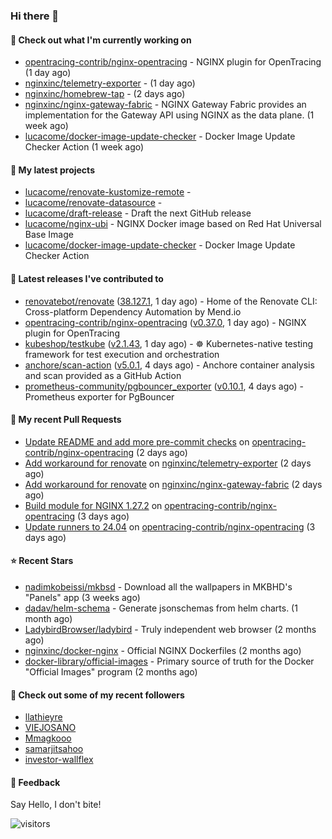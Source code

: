 ### Hi there 👋

#### 👷 Check out what I'm currently working on

- [opentracing-contrib/nginx-opentracing](https://github.com/opentracing-contrib/nginx-opentracing) - NGINX plugin for OpenTracing (1 day ago)
- [nginxinc/telemetry-exporter](https://github.com/nginxinc/telemetry-exporter) -  (1 day ago)
- [nginxinc/homebrew-tap](https://github.com/nginxinc/homebrew-tap) -  (2 days ago)
- [nginxinc/nginx-gateway-fabric](https://github.com/nginxinc/nginx-gateway-fabric) - NGINX Gateway Fabric provides an implementation for the Gateway API using NGINX as the data plane. (1 week ago)
- [lucacome/docker-image-update-checker](https://github.com/lucacome/docker-image-update-checker) - Docker Image Update Checker Action (1 week ago)

#### 🌱 My latest projects

- [lucacome/renovate-kustomize-remote](https://github.com/lucacome/renovate-kustomize-remote) - 
- [lucacome/renovate-datasource](https://github.com/lucacome/renovate-datasource) - 
- [lucacome/draft-release](https://github.com/lucacome/draft-release) - Draft the next GitHub release
- [lucacome/nginx-ubi](https://github.com/lucacome/nginx-ubi) - NGINX Docker image based on Red Hat Universal Base Image
- [lucacome/docker-image-update-checker](https://github.com/lucacome/docker-image-update-checker) - Docker Image Update Checker Action

#### 🔭 Latest releases I've contributed to

- [renovatebot/renovate](https://github.com/renovatebot/renovate) ([38.127.1](https://github.com/renovatebot/renovate/releases/tag/38.127.1), 1 day ago) - Home of the Renovate CLI: Cross-platform Dependency Automation by Mend.io
- [opentracing-contrib/nginx-opentracing](https://github.com/opentracing-contrib/nginx-opentracing) ([v0.37.0](https://github.com/opentracing-contrib/nginx-opentracing/releases/tag/v0.37.0), 1 day ago) - NGINX plugin for OpenTracing
- [kubeshop/testkube](https://github.com/kubeshop/testkube) ([v2.1.43](https://github.com/kubeshop/testkube/releases/tag/v2.1.43), 1 day ago) - ☸️ Kubernetes-native testing framework for test execution and orchestration
- [anchore/scan-action](https://github.com/anchore/scan-action) ([v5.0.1](https://github.com/anchore/scan-action/releases/tag/v5.0.1), 4 days ago) - Anchore container analysis and scan provided as a GitHub Action
- [prometheus-community/pgbouncer_exporter](https://github.com/prometheus-community/pgbouncer_exporter) ([v0.10.1](https://github.com/prometheus-community/pgbouncer_exporter/releases/tag/v0.10.1), 4 days ago) - Prometheus exporter for PgBouncer

#### 🔨 My recent Pull Requests

- [Update README and add more pre-commit checks](https://github.com/opentracing-contrib/nginx-opentracing/pull/694) on [opentracing-contrib/nginx-opentracing](https://github.com/opentracing-contrib/nginx-opentracing) (2 days ago)
- [Add workaround for renovate](https://github.com/nginxinc/telemetry-exporter/pull/266) on [nginxinc/telemetry-exporter](https://github.com/nginxinc/telemetry-exporter) (2 days ago)
- [Add workaround for renovate](https://github.com/nginxinc/nginx-gateway-fabric/pull/2698) on [nginxinc/nginx-gateway-fabric](https://github.com/nginxinc/nginx-gateway-fabric) (2 days ago)
- [Build module for NGINX 1.27.2](https://github.com/opentracing-contrib/nginx-opentracing/pull/692) on [opentracing-contrib/nginx-opentracing](https://github.com/opentracing-contrib/nginx-opentracing) (3 days ago)
- [Update runners to 24.04](https://github.com/opentracing-contrib/nginx-opentracing/pull/691) on [opentracing-contrib/nginx-opentracing](https://github.com/opentracing-contrib/nginx-opentracing) (3 days ago)

#### ⭐ Recent Stars

- [nadimkobeissi/mkbsd](https://github.com/nadimkobeissi/mkbsd) - Download all the wallpapers in MKBHD&#39;s &#34;Panels&#34; app (3 weeks ago)
- [dadav/helm-schema](https://github.com/dadav/helm-schema) - Generate jsonschemas from helm charts. (1 month ago)
- [LadybirdBrowser/ladybird](https://github.com/LadybirdBrowser/ladybird) - Truly independent web browser (2 months ago)
- [nginxinc/docker-nginx](https://github.com/nginxinc/docker-nginx) - Official NGINX Dockerfiles (2 months ago)
- [docker-library/official-images](https://github.com/docker-library/official-images) - Primary source of truth for the Docker &#34;Official Images&#34; program (2 months ago)

#### 👯 Check out some of my recent followers

- [llathieyre](https://github.com/llathieyre)
- [VIEJOSANO](https://github.com/VIEJOSANO)
- [Mmagkooo](https://github.com/Mmagkooo)
- [samarjitsahoo](https://github.com/samarjitsahoo)
- [investor-wallflex](https://github.com/investor-wallflex)

#### 💬 Feedback

Say Hello, I don't bite!

![visitors](https://visitor-badge.laobi.icu/badge?page_id=lucacome.visitor-badge)
#
